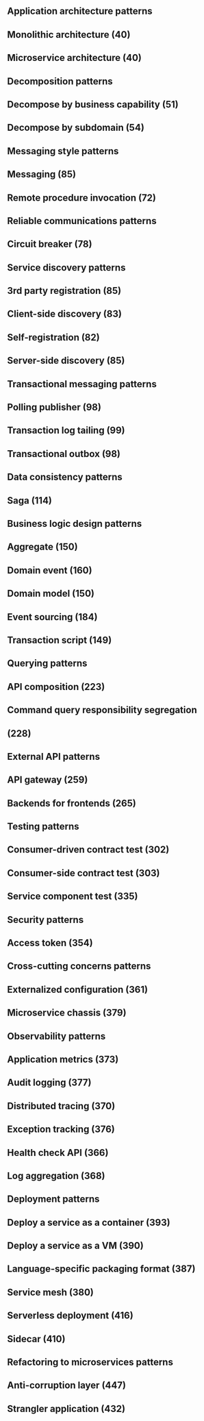 ## Application architecture patterns
## Monolithic architecture (40)
## Microservice architecture (40)
## Decomposition patterns
## Decompose by business capability (51)
## Decompose by subdomain (54)
## Messaging style patterns
## Messaging (85)
## Remote procedure invocation (72)
## Reliable communications patterns
## Circuit breaker (78)
## Service discovery patterns
## 3rd party registration (85)
## Client-side discovery (83)
## Self-registration (82)
## Server-side discovery (85)
## Transactional messaging patterns
## Polling publisher (98)
## Transaction log tailing (99)
## Transactional outbox (98)
## Data consistency patterns
## Saga (114)
## Business logic design patterns
## Aggregate (150)
## Domain event (160)
## Domain model (150)
## Event sourcing (184)
## Transaction script (149)
## Querying patterns
## API composition (223)
## Command query responsibility segregation
## (228)
## External API patterns
## API gateway (259)
## Backends for frontends (265)
## Testing patterns
## Consumer-driven contract test (302)
## Consumer-side contract test (303)
## Service component test (335)
## Security patterns
## Access token (354)
## Cross-cutting concerns patterns
## Externalized configuration (361)
## Microservice chassis (379)
## Observability patterns
## Application metrics (373)
## Audit logging (377)
## Distributed tracing (370)
## Exception tracking (376)
## Health check API (366)
## Log aggregation (368)
## Deployment patterns
## Deploy a service as a container (393)
## Deploy a service as a VM (390)
## Language-specific packaging format (387)
## Service mesh (380)
## Serverless deployment (416)
## Sidecar (410)
## Refactoring to microservices patterns
## Anti-corruption layer (447)
## Strangler application (432)